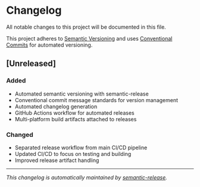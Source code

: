 # Changelog

All notable changes to this project will be documented in this file.

This project adheres to [Semantic Versioning](https://semver.org/spec/v2.0.0.html) and uses [Conventional Commits](https://conventionalcommits.org/) for automated versioning.

## [Unreleased]

### Added
- Automated semantic versioning with semantic-release
- Conventional commit message standards for version management
- Automated changelog generation
- GitHub Actions workflow for automated releases
- Multi-platform build artifacts attached to releases

### Changed
- Separated release workflow from main CI/CD pipeline
- Updated CI/CD to focus on testing and building
- Improved release artifact handling

---

*This changelog is automatically maintained by [semantic-release](https://github.com/semantic-release/semantic-release).* 
